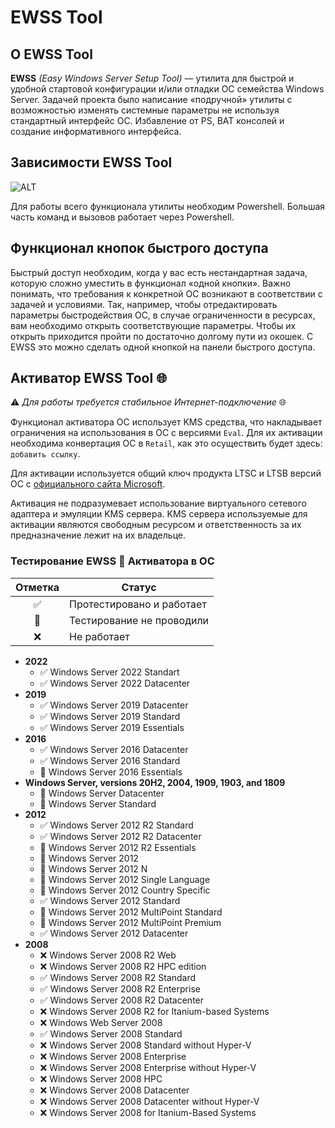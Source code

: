 # EWSS Tool

## О EWSS Tool
**EWSS** _(Easy Windows Server Setup Tool)_ — утилита для быстрой и удобной стартовой конфигурации и/или отладки ОС семейства Windows Server. Задачей проекта было написание «подручной» утилиты с возможностью изменять системные параметры не используя стандартный интерфейс ОС. Избавление от PS, BAT консолей и создание информативного интерфейса.


## Зависимости EWSS Tool

![ALT](https://upload.wikimedia.org/wikipedia/commons/thumb/2/2f/PowerShell_5.0_icon.png/120px-PowerShell_5.0_icon.png?20151222103910 "Powershell")

Для работы всего функционала утилиты необходим Powershell. Большая часть команд и вызовов работает через Powershell. 


## Функционал кнопок быстрого доступа


Быстрый доступ необходим, когда у вас есть нестандартная задача, которую сложно уместить в функционал «одной кнопки». Важно понимать, что требования к конкретной ОС возникают в соответствии с задачей и условиями. Так, например, чтобы отредактировать параметры быстродействия ОС, в случае ограниченности в ресурсах, вам необходимо открыть соответствующие параметры. Чтобы их открыть приходится пройти по достаточно долгому пути из окошек. С EWSS это можно сделать одной кнопкой на панели быстрого доступа.


## Активатор EWSS Tool 🌐

⚠️ _Для работы требуется стабильное Интернет-подключение_ 🌐

Функционал активатора ОС использует KMS средства, что накладывает ограничения на использования в ОС с версиями `Eval`. Для их активации необходима конвертация ОС в `Retail`, как это осуществить будет здесь: `добавить ссылку`.

Для активации используется общий ключ продукта LTSC и LTSB версий ОС с [официального сайта Microsoft](https://docs.microsoft.com/en-us/windows-server/get-started/kms-client-activation-keys#windows-server-ltscltsb-versions). 

Активация не подразумевает использование виртуального сетевого адаптера и эмуляции KMS сервера. KMS сервера используемые для активации являются свободным ресурсом и ответственность за их предназначение лежит на их владельце.

### Тестирование EWSS 🔑 Активатора в ОС
| Отметка               | Статус                    |
|:---------------------:|---------------------------|
| :white_check_mark:    | Протестировано и работает |
| :black_square_button: | Тестирование не проводили |
| :x:                   | Не работает               |

  - **2022**
    - :white_check_mark: Windows Server 2022 Standart
    - :white_check_mark: Windows Server 2022 Datacenter
  - **2019**
    - :white_check_mark: Windows Server 2019 Datacenter
    - :white_check_mark: Windows Server 2019 Standard
    - :white_check_mark: Windows Server 2019 Essentials
  - **2016**
    - :white_check_mark: Windows Server 2016 Datacenter
    - :white_check_mark: Windows Server 2016 Standard
    - :black_square_button: Windows Server 2016 Essentials
  - **Windows Server, versions 20H2, 2004, 1909, 1903, and 1809**
    - :black_square_button: Windows Server Datacenter
    - :black_square_button: Windows Server Standard
  - **2012**
    - :white_check_mark: Windows Server 2012 R2 Standard
    - :white_check_mark: Windows Server 2012 R2 Datacenter
    - :black_square_button: Windows Server 2012 R2 Essentials
    - :black_square_button: Windows Server 2012
    - :black_square_button: Windows Server 2012 N
    - :black_square_button: Windows Server 2012 Single Language
    - :black_square_button: Windows Server 2012 Country Specific
    - :white_check_mark: Windows Server 2012 Standard
    - :black_square_button: Windows Server 2012 MultiPoint Standard
    - :black_square_button: Windows Server 2012 MultiPoint Premium
    - :white_check_mark: Windows Server 2012 Datacenter
  - **2008**
    - :x: Windows Server 2008 R2 Web
    - :x: Windows Server 2008 R2 HPC edition
    - :white_check_mark: Windows Server 2008 R2 Standard
    - :white_check_mark: Windows Server 2008 R2 Enterprise
    - :white_check_mark: Windows Server 2008 R2 Datacenter
    - :x: Windows Server 2008 R2 for Itanium-based Systems
    - :x: Windows Web Server 2008
    - :white_check_mark: Windows Server 2008 Standard
    - :x: Windows Server 2008 Standard without Hyper-V
    - :x: Windows Server 2008 Enterprise
    - :x: Windows Server 2008 Enterprise without Hyper-V
    - :x: Windows Server 2008 HPC
    - :x: Windows Server 2008 Datacenter
    - :x: Windows Server 2008 Datacenter without Hyper-V
    - :x: Windows Server 2008 for Itanium-Based Systems
